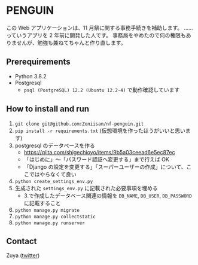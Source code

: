 # PENGUIN
この Web アプリケーションは、11 月祭に関する事務手続きを補助します。
……っていうアプリを 2 年前に開発した人です。
事務局をやめたので何の権限もありませんが、勉強も兼ねてちゃんと作り直します。

## Prerequirements
* Python 3.8.2
* Postgresql
    * `psql (PostgreSQL) 12.2 (Ubuntu 12.2-4)` で動作確認しています

## How to install and run
1. `git clone git@github.com:Zoniisan/nf-penguin.git`
1. `pip install -r requirements.txt` (仮想環境を作ったほうがいいと思います)
1. postgresql のデータベースを作る
    * https://qiita.com/shigechioyo/items/9b5a03ceead6e5ec87ec
    * 「はじめに」〜「パスワード認証へ変更する」まで行えば OK
    * 「Django の設定を変更する」「スーパーユーザーの作成」について、ここではやらなくて良い
1. `python create_settings_env.py`
1. 生成された `settings_env.py` に記載された必要事項を埋める
    * 3.で作成したデータベース関連の情報を `DB_NAME`, `DB_USER`, `DB_PASSWORD` に記載すること
1. `python manage.py migrate`
1. `python manage.py collectstatic`
1. `python manage.py runserver`

## Contact
Zuya ([twitter](https://twitter.com/Zoniichan))
